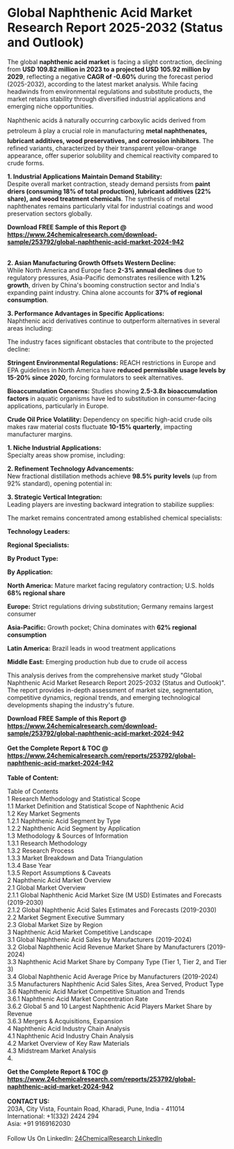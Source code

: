 <h1>Global Naphthenic Acid Market Research Report 2025-2032 (Status and Outlook)</h1><p>The global <strong>naphthenic acid market</strong> is facing a slight contraction, declining from <strong>USD 109.82 million in 2023 to a projected USD 105.92 million by 2029</strong>, reflecting a negative <strong>CAGR of -0.60%</strong> during the forecast period (2025-2032), according to the latest market analysis. While facing headwinds from environmental regulations and substitute products, the market retains stability through diversified industrial applications and emerging niche opportunities.</p><p>Naphthenic acids â naturally occurring carboxylic acids derived from petroleum â play a crucial role in manufacturing <strong>metal naphthenates, lubricant additives, wood preservatives, and corrosion inhibitors</strong>. The refined variants, characterized by their transparent yellow-orange appearance, offer superior solubility and chemical reactivity compared to crude forms.</p><p><strong>1. Industrial Applications Maintain Demand Stability:</strong><br>
Despite overall market contraction, steady demand persists from <strong>paint driers (consuming 18% of total production), lubricant additives (22% share), and wood treatment chemicals</strong>. The synthesis of metal naphthenates remains particularly vital for industrial coatings and wood preservation sectors globally.</p><div><b>Download FREE Sample of this Report @ 
            <a href="https://www.24chemicalresearch.com/download-sample/253792/global-naphthenic-acid-market-2024-942">
            https://www.24chemicalresearch.com/download-sample/253792/global-naphthenic-acid-market-2024-942</a></b></div><br><p><strong>2. Asian Manufacturing Growth Offsets Western Decline:</strong><br>
While North America and Europe face <strong>2-3% annual declines</strong> due to regulatory pressures, Asia-Pacific demonstrates resilience with <strong>1.2% growth</strong>, driven by China's booming construction sector and India's expanding paint industry. China alone accounts for <strong>37% of regional consumption</strong>.</p><p><strong>3. Performance Advantages in Specific Applications:</strong><br>
Naphthenic acid derivatives continue to outperform alternatives in several areas including:
</p><p>The industry faces significant obstacles that contribute to the projected decline:</p><p><strong>Stringent Environmental Regulations:</strong> REACH restrictions in Europe and EPA guidelines in North America have <strong>reduced permissible usage levels by 15-20% since 2020</strong>, forcing formulators to seek alternatives.</p><p><strong>Bioaccumulation Concerns:</strong> Studies showing <strong>2.5-3.8x bioaccumulation factors</strong> in aquatic organisms have led to substitution in consumer-facing applications, particularly in Europe.</p><p><strong>Crude Oil Price Volatility:</strong> Dependency on specific high-acid crude oils makes raw material costs fluctuate <strong>10-15% quarterly</strong>, impacting manufacturer margins.</p><p><strong>1. Niche Industrial Applications:</strong><br>
Specialty areas show promise, including:
</p><p><strong>2. Refinement Technology Advancements:</strong><br>
New fractional distillation methods achieve <strong>98.5% purity levels</strong> (up from 92% standard), opening potential in:
</p><p><strong>3. Strategic Vertical Integration:</strong><br>
Leading players are investing backward integration to stabilize supplies:
</p><p>The market remains concentrated among established chemical specialists:</p><p><strong>Technology Leaders:</strong>
</p><p><strong>Regional Specialists:</strong>
</p><p><strong>By Product Type:</strong></p><p><strong>By Application:</strong></p><p><strong>North America:</strong> Mature market facing regulatory contraction; U.S. holds <strong>68% regional share</strong></p><p><strong>Europe:</strong> Strict regulations driving substitution; Germany remains largest consumer</p><p><strong>Asia-Pacific:</strong> Growth pocket; China dominates with <strong>62% regional consumption</strong></p><p><strong>Latin America:</strong> Brazil leads in wood treatment applications</p><p><strong>Middle East:</strong> Emerging production hub due to crude oil access</p><p>This analysis derives from the comprehensive market study "Global Naphthenic Acid Market Research Report 2025-2032 (Status and Outlook)". The report provides in-depth assessment of market size, segmentation, competitive dynamics, regional trends, and emerging technological developments shaping the industry's future.</p><div><b>Download FREE Sample of this Report @ 
            <a href="https://www.24chemicalresearch.com/download-sample/253792/global-naphthenic-acid-market-2024-942">
            https://www.24chemicalresearch.com/download-sample/253792/global-naphthenic-acid-market-2024-942</a></b></div><br><div><b>Get the Complete Report & TOC @ 
            <a href="https://www.24chemicalresearch.com/reports/253792/global-naphthenic-acid-market-2024-942">
            https://www.24chemicalresearch.com/reports/253792/global-naphthenic-acid-market-2024-942</a></b></div><br>
            <b>Table of Content:</b><p>Table of Contents<br />
1 Research Methodology and Statistical Scope<br />
1.1 Market Definition and Statistical Scope of Naphthenic Acid<br />
1.2 Key Market Segments<br />
1.2.1 Naphthenic Acid Segment by Type<br />
1.2.2 Naphthenic Acid Segment by Application<br />
1.3 Methodology & Sources of Information<br />
1.3.1 Research Methodology<br />
1.3.2 Research Process<br />
1.3.3 Market Breakdown and Data Triangulation<br />
1.3.4 Base Year<br />
1.3.5 Report Assumptions & Caveats<br />
2 Naphthenic Acid Market Overview<br />
2.1 Global Market Overview<br />
2.1.1 Global Naphthenic Acid Market Size (M USD) Estimates and Forecasts (2019-2030)<br />
2.1.2 Global Naphthenic Acid Sales Estimates and Forecasts (2019-2030)<br />
2.2 Market Segment Executive Summary<br />
2.3 Global Market Size by Region<br />
3 Naphthenic Acid Market Competitive Landscape<br />
3.1 Global Naphthenic Acid Sales by Manufacturers (2019-2024)<br />
3.2 Global Naphthenic Acid Revenue Market Share by Manufacturers (2019-2024)<br />
3.3 Naphthenic Acid Market Share by Company Type (Tier 1, Tier 2, and Tier 3)<br />
3.4 Global Naphthenic Acid Average Price by Manufacturers (2019-2024)<br />
3.5 Manufacturers Naphthenic Acid Sales Sites, Area Served, Product Type<br />
3.6 Naphthenic Acid Market Competitive Situation and Trends<br />
3.6.1 Naphthenic Acid Market Concentration Rate<br />
3.6.2 Global 5 and 10 Largest Naphthenic Acid Players Market Share by Revenue<br />
3.6.3 Mergers & Acquisitions, Expansion<br />
4 Naphthenic Acid Industry Chain Analysis<br />
4.1 Naphthenic Acid Industry Chain Analysis<br />
4.2 Market Overview of Key Raw Materials<br />
4.3 Midstream Market Analysis<br />
4.</p><div><b>Get the Complete Report & TOC @ 
            <a href="https://www.24chemicalresearch.com/reports/253792/global-naphthenic-acid-market-2024-942">
            https://www.24chemicalresearch.com/reports/253792/global-naphthenic-acid-market-2024-942</a></b></div><br><b>CONTACT US:</b><br>
            203A, City Vista, Fountain Road, Kharadi, Pune, India - 411014<br>
            International: +1(332) 2424 294<br>
            Asia: +91 9169162030 <br><br>
            Follow Us On LinkedIn: <a href="https://www.linkedin.com/company/24chemicalresearch/">24ChemicalResearch LinkedIn</a>